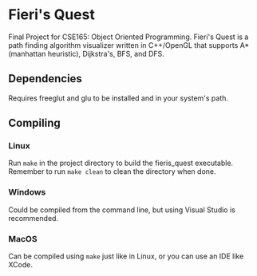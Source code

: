 # Fieri's Quest
Final Project for CSE165: Object Oriented Programming. Fieri's Quest is a path finding algorithm visualizer written in C++/OpenGL that supports A* (manhattan heuristic), Dijkstra's, BFS, and DFS. 

## Dependencies
Requires freeglut and glu to be installed and in your system's path.

## Compiling
### Linux
Run `make` in the project directory to build the fieris_quest executable. Remember to
run `make clean` to clean the directory when done.

### Windows
Could be compiled from the command line, but using Visual Studio is recommended.

### MacOS
Can be compiled using `make` just like in Linux, or you can use an IDE like XCode.
